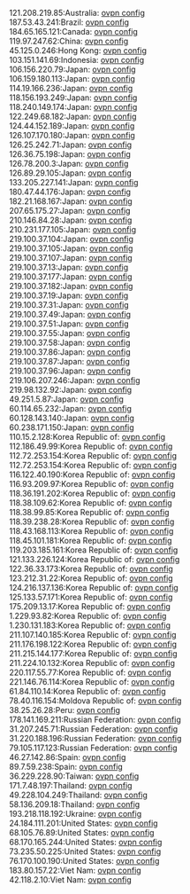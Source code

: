 121.208.219.85:Australia: [ovpn config](vpn/121_208_219_85.ovpn)  
187.53.43.241:Brazil: [ovpn config](vpn/187_53_43_241.ovpn)  
184.65.165.121:Canada: [ovpn config](vpn/184_65_165_121.ovpn)  
119.97.247.62:China: [ovpn config](vpn/119_97_247_62.ovpn)  
45.125.0.246:Hong Kong: [ovpn config](vpn/45_125_0_246.ovpn)  
103.151.141.69:Indonesia: [ovpn config](vpn/103_151_141_69.ovpn)  
106.156.220.79:Japan: [ovpn config](vpn/106_156_220_79.ovpn)  
106.159.180.113:Japan: [ovpn config](vpn/106_159_180_113.ovpn)  
114.19.166.236:Japan: [ovpn config](vpn/114_19_166_236.ovpn)  
118.156.193.249:Japan: [ovpn config](vpn/118_156_193_249.ovpn)  
118.240.149.174:Japan: [ovpn config](vpn/118_240_149_174.ovpn)  
122.249.68.182:Japan: [ovpn config](vpn/122_249_68_182.ovpn)  
124.44.152.189:Japan: [ovpn config](vpn/124_44_152_189.ovpn)  
126.107.170.180:Japan: [ovpn config](vpn/126_107_170_180.ovpn)  
126.25.242.71:Japan: [ovpn config](vpn/126_25_242_71.ovpn)  
126.36.75.198:Japan: [ovpn config](vpn/126_36_75_198.ovpn)  
126.78.200.3:Japan: [ovpn config](vpn/126_78_200_3.ovpn)  
126.89.29.105:Japan: [ovpn config](vpn/126_89_29_105.ovpn)  
133.205.227.141:Japan: [ovpn config](vpn/133_205_227_141.ovpn)  
180.47.44.176:Japan: [ovpn config](vpn/180_47_44_176.ovpn)  
182.21.168.167:Japan: [ovpn config](vpn/182_21_168_167.ovpn)  
207.65.175.27:Japan: [ovpn config](vpn/207_65_175_27.ovpn)  
210.146.84.28:Japan: [ovpn config](vpn/210_146_84_28.ovpn)  
210.231.177.105:Japan: [ovpn config](vpn/210_231_177_105.ovpn)  
219.100.37.104:Japan: [ovpn config](vpn/219_100_37_104.ovpn)  
219.100.37.105:Japan: [ovpn config](vpn/219_100_37_105.ovpn)  
219.100.37.107:Japan: [ovpn config](vpn/219_100_37_107.ovpn)  
219.100.37.13:Japan: [ovpn config](vpn/219_100_37_13.ovpn)  
219.100.37.177:Japan: [ovpn config](vpn/219_100_37_177.ovpn)  
219.100.37.182:Japan: [ovpn config](vpn/219_100_37_182.ovpn)  
219.100.37.19:Japan: [ovpn config](vpn/219_100_37_19.ovpn)  
219.100.37.31:Japan: [ovpn config](vpn/219_100_37_31.ovpn)  
219.100.37.49:Japan: [ovpn config](vpn/219_100_37_49.ovpn)  
219.100.37.51:Japan: [ovpn config](vpn/219_100_37_51.ovpn)  
219.100.37.55:Japan: [ovpn config](vpn/219_100_37_55.ovpn)  
219.100.37.58:Japan: [ovpn config](vpn/219_100_37_58.ovpn)  
219.100.37.86:Japan: [ovpn config](vpn/219_100_37_86.ovpn)  
219.100.37.87:Japan: [ovpn config](vpn/219_100_37_87.ovpn)  
219.100.37.96:Japan: [ovpn config](vpn/219_100_37_96.ovpn)  
219.106.207.246:Japan: [ovpn config](vpn/219_106_207_246.ovpn)  
219.98.132.92:Japan: [ovpn config](vpn/219_98_132_92.ovpn)  
49.251.5.87:Japan: [ovpn config](vpn/49_251_5_87.ovpn)  
60.114.65.232:Japan: [ovpn config](vpn/60_114_65_232.ovpn)  
60.128.143.140:Japan: [ovpn config](vpn/60_128_143_140.ovpn)  
60.238.171.150:Japan: [ovpn config](vpn/60_238_171_150.ovpn)  
110.15.2.128:Korea Republic of: [ovpn config](vpn/110_15_2_128.ovpn)  
112.186.49.99:Korea Republic of: [ovpn config](vpn/112_186_49_99.ovpn)  
112.72.253.154:Korea Republic of: [ovpn config](vpn/112_72_253_154.ovpn)  
112.72.253.154:Korea Republic of: [ovpn config](vpn/112_72_253_154.ovpn)  
116.122.40.190:Korea Republic of: [ovpn config](vpn/116_122_40_190.ovpn)  
116.93.209.97:Korea Republic of: [ovpn config](vpn/116_93_209_97.ovpn)  
118.36.191.202:Korea Republic of: [ovpn config](vpn/118_36_191_202.ovpn)  
118.38.109.62:Korea Republic of: [ovpn config](vpn/118_38_109_62.ovpn)  
118.38.99.85:Korea Republic of: [ovpn config](vpn/118_38_99_85.ovpn)  
118.39.238.28:Korea Republic of: [ovpn config](vpn/118_39_238_28.ovpn)  
118.43.168.113:Korea Republic of: [ovpn config](vpn/118_43_168_113.ovpn)  
118.45.101.181:Korea Republic of: [ovpn config](vpn/118_45_101_181.ovpn)  
119.203.185.161:Korea Republic of: [ovpn config](vpn/119_203_185_161.ovpn)  
121.133.226.124:Korea Republic of: [ovpn config](vpn/121_133_226_124.ovpn)  
122.36.33.173:Korea Republic of: [ovpn config](vpn/122_36_33_173.ovpn)  
123.212.31.22:Korea Republic of: [ovpn config](vpn/123_212_31_22.ovpn)  
124.216.137.136:Korea Republic of: [ovpn config](vpn/124_216_137_136.ovpn)  
125.133.57.171:Korea Republic of: [ovpn config](vpn/125_133_57_171.ovpn)  
175.209.13.17:Korea Republic of: [ovpn config](vpn/175_209_13_17.ovpn)  
1.229.93.82:Korea Republic of: [ovpn config](vpn/1_229_93_82.ovpn)  
1.230.131.183:Korea Republic of: [ovpn config](vpn/1_230_131_183.ovpn)  
211.107.140.185:Korea Republic of: [ovpn config](vpn/211_107_140_185.ovpn)  
211.176.198.122:Korea Republic of: [ovpn config](vpn/211_176_198_122.ovpn)  
211.215.144.177:Korea Republic of: [ovpn config](vpn/211_215_144_177.ovpn)  
211.224.10.132:Korea Republic of: [ovpn config](vpn/211_224_10_132.ovpn)  
220.117.55.77:Korea Republic of: [ovpn config](vpn/220_117_55_77.ovpn)  
221.146.76.114:Korea Republic of: [ovpn config](vpn/221_146_76_114.ovpn)  
61.84.110.14:Korea Republic of: [ovpn config](vpn/61_84_110_14.ovpn)  
78.40.116.154:Moldova Republic of: [ovpn config](vpn/78_40_116_154.ovpn)  
38.25.26.28:Peru: [ovpn config](vpn/38_25_26_28.ovpn)  
178.141.169.211:Russian Federation: [ovpn config](vpn/178_141_169_211.ovpn)  
31.207.245.71:Russian Federation: [ovpn config](vpn/31_207_245_71.ovpn)  
31.220.188.196:Russian Federation: [ovpn config](vpn/31_220_188_196.ovpn)  
79.105.117.123:Russian Federation: [ovpn config](vpn/79_105_117_123.ovpn)  
46.27.142.86:Spain: [ovpn config](vpn/46_27_142_86.ovpn)  
89.7.59.238:Spain: [ovpn config](vpn/89_7_59_238.ovpn)  
36.229.228.90:Taiwan: [ovpn config](vpn/36_229_228_90.ovpn)  
171.7.48.197:Thailand: [ovpn config](vpn/171_7_48_197.ovpn)  
49.228.104.249:Thailand: [ovpn config](vpn/49_228_104_249.ovpn)  
58.136.209.18:Thailand: [ovpn config](vpn/58_136_209_18.ovpn)  
193.218.118.192:Ukraine: [ovpn config](vpn/193_218_118_192.ovpn)  
24.184.111.201:United States: [ovpn config](vpn/24_184_111_201.ovpn)  
68.105.76.89:United States: [ovpn config](vpn/68_105_76_89.ovpn)  
68.170.165.244:United States: [ovpn config](vpn/68_170_165_244.ovpn)  
73.235.50.225:United States: [ovpn config](vpn/73_235_50_225.ovpn)  
76.170.100.190:United States: [ovpn config](vpn/76_170_100_190.ovpn)  
183.80.157.22:Viet Nam: [ovpn config](vpn/183_80_157_22.ovpn)  
42.118.2.10:Viet Nam: [ovpn config](vpn/42_118_2_10.ovpn)  
